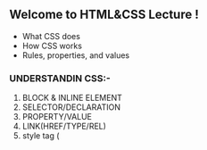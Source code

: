 ## Welcome to HTML&CSS Lecture !

* What CSS does
* How CSS works
* Rules, properties, and values

### UNDERSTANDIN CSS:-

1. BLOCK & INLINE ELEMENT
2. SELECTOR/DECLARATION
3. PROPERTY/VALUE
4. LINK(HREF/TYPE/REL)
5. style tag (<style>)

**4/2/2020**  _TUE_  `FEB 2020` 

